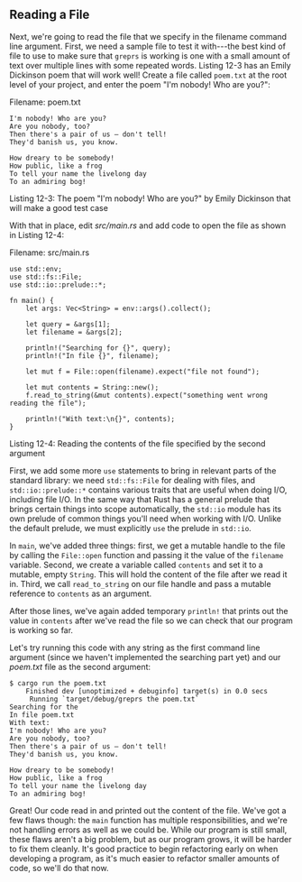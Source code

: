 ## Reading a File

Next, we're going to read the file that we specify in the filename command line
argument. First, we need a sample file to test it with---the best kind of file
to use to make sure that `greprs` is working is one with a small amount of text
over multiple lines with some repeated words. Listing 12-3 has an Emily
Dickinson poem that will work well! Create a file called `poem.txt` at the root
level of your project, and enter the poem "I'm nobody! Who are you?":

<span class="filename">Filename: poem.txt</span>

```text
I'm nobody! Who are you?
Are you nobody, too?
Then there's a pair of us — don't tell!
They'd banish us, you know.

How dreary to be somebody!
How public, like a frog
To tell your name the livelong day
To an admiring bog!
```

<span class="caption">Listing 12-3: The poem "I'm nobody! Who are you?" by
Emily Dickinson that will make a good test case</span>

<!-- Public domain Emily Dickinson poem. This will work best with something
short, but that has multiple lines and some repetition. We could search through
code; that gets a bit meta and possibly confusing... Changes to this are most
welcome. /Carol -->
<!-- :D I like it! I'm all for keeping -->
<!-- Great! /Carol -->

With that in place, edit *src/main.rs* and add code to open the file as shown
in Listing 12-4:

<span class="filename">Filename: src/main.rs</span>

```rust,should_panic
use std::env;
use std::fs::File;
use std::io::prelude::*;

fn main() {
    let args: Vec<String> = env::args().collect();

    let query = &args[1];
    let filename = &args[2];

    println!("Searching for {}", query);
    println!("In file {}", filename);

    let mut f = File::open(filename).expect("file not found");

    let mut contents = String::new();
    f.read_to_string(&mut contents).expect("something went wrong reading the file");

    println!("With text:\n{}", contents);
}
```

Listing 12-4: Reading the contents of the file specified by the second argument

<!-- Will add ghosting and wingdings in libreoffice /Carol -->

First, we add some more `use` statements to bring in relevant parts of the
standard library: we need `std::fs::File` for dealing with files, and
`std::io::prelude::*` contains various traits that are useful when doing I/O,
including file I/O. In the same way that Rust has a general prelude that brings
certain things into scope automatically, the `std::io` module has its own
prelude of common things you'll need when working with I/O. Unlike the default
prelude, we must explicitly `use` the prelude in `std::io`.

In `main`, we've added three things: first, we get a mutable handle to the file
by calling the `File::open` function and passing it the value of the `filename`
variable. Second, we create a variable called `contents` and set it to a
mutable, empty `String`. This will hold the content of the file after we read
it in. Third, we call `read_to_string` on our file handle and pass a mutable
reference to `contents` as an argument.

After those lines, we've again added temporary `println!` that prints out the
value in `contents` after we've read the file so we can check that our program
is working so far.

Let's try running this code with any string as the first command line argument
(since we haven't implemented the searching part yet) and our *poem.txt* file
as the second argument:

```text
$ cargo run the poem.txt
    Finished dev [unoptimized + debuginfo] target(s) in 0.0 secs
     Running `target/debug/greprs the poem.txt`
Searching for the
In file poem.txt
With text:
I'm nobody! Who are you?
Are you nobody, too?
Then there's a pair of us — don't tell!
They'd banish us, you know.

How dreary to be somebody!
How public, like a frog
To tell your name the livelong day
To an admiring bog!
```

Great! Our code read in and printed out the content of the file. We've got a
few flaws though: the `main` function has multiple responsibilities, and we're
not handling errors as well as we could be. While our program is still small,
these flaws aren't a big problem, but as our program grows, it will be harder
to fix them cleanly. It's good practice to begin refactoring early on when
developing a program, as it's much easier to refactor smaller amounts of code,
so we'll do that now.
